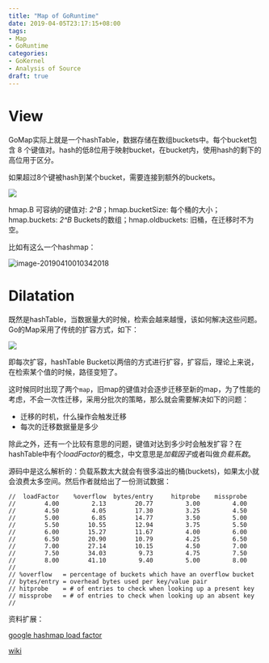 ```yaml
---
title: "Map of GoRuntime"
date: 2019-04-05T23:17:15+08:00
tags:
- Map
- GoRuntime
categories: 
- GoKernel
- Analysis of Source
draft: true
---
```


# View

GoMap实际上就是一个hashTable，数据存储在数组buckets中。每个bucket包含 8 个键值对。hash的低8位用于映射bucket，在bucket内，使用hash的剩下的高位用于区分。

如果超过8个键被hash到某个bucket，需要连接到额外的buckets。

![](https://ws4.sinaimg.cn/large/006tNc79gy1g1wpiggsrhj310q0s40y4.jpg)

hmap.B 可容纳的键值对: *2^B*；hmap.bucketSize: 每个桶的大小；hmap.buckets: *2^B* Buckets的数组；hmap.oldbuckets: 旧桶，在迁移时不为空。

比如有这么一个hashmap：

![image-20190410010342018](https://ws4.sinaimg.cn/large/006tNc79gy1g1wvl0gbn1j30qi0f0dh6.jpg)



# Dilatation

既然是hashTable，当数据量大的时候，检索会越来越慢，该如何解决这些问题。Go的Map采用了传统的扩容方式，如下：

![](https://ws2.sinaimg.cn/large/006tNc79gy1g1wujqajuaj31is0poq7l.jpg)

即每次扩容，hashTable Bucket以两倍的方式进行扩容，扩容后，理论上来说，在检索某个值的时候，路径变短了。 

这时候同时出现了两个`map`，旧map的键值对会逐步迁移至新的map，为了性能的考虑，不会一次性迁移，采用分批次的策略，那么就会需要解决如下的问题：

- 迁移的时机，什么操作会触发迁移
- 每次的迁移数据量是多少

除此之外，还有一个比较有意思的问题，键值对达到多少时会触发扩容？在hashTable中有个*loadFactor*的概念，中文意思是*加载因子*或者叫做*负载系数*。

源码中是这么解析的：负载系数太大就会有很多溢出的桶(buckets)，如果太小就会浪费太多空间。然后作者就给出了一份测试数据：

```
//  loadFactor    %overflow  bytes/entry     hitprobe    missprobe
//        4.00         2.13        20.77         3.00         4.00
//        4.50         4.05        17.30         3.25         4.50
//        5.00         6.85        14.77         3.50         5.00
//        5.50        10.55        12.94         3.75         5.50
//        6.00        15.27        11.67         4.00         6.00
//        6.50        20.90        10.79         4.25         6.50
//        7.00        27.14        10.15         4.50         7.00
//        7.50        34.03         9.73         4.75         7.50
//        8.00        41.10         9.40         5.00         8.00
//
// %overflow   = percentage of buckets which have an overflow bucket
// bytes/entry = overhead bytes used per key/value pair
// hitprobe    = # of entries to check when looking up a present key
// missprobe   = # of entries to check when looking up an absent key
//
```

资料扩展：

[google hashmap load factor](<https://www.google.com/search?q=hashmap+load+factor&spell=1&sa=X&ved=0ahUKEwi7haG6u8PhAhWaHzQIHf7EAN0QBQgpKAA&biw=1680&bih=916>)

[wiki](<https://en.wikipedia.org/wiki/Hash_table>)